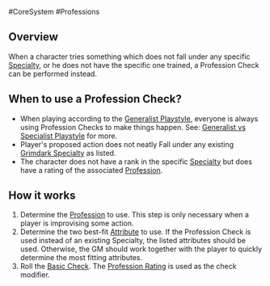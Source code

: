 #CoreSystem #Professions 
## Overview
When a character tries something which does not fall under any specific [Specialty](/SkillSystem/Specialty.md), or he does not have the specific one trained, a Profession Check can be performed instead.

## When to use a Profession Check?
- When playing according to the [Generalist Playstyle](</SkillSystem/Generalist%20Playstyle.md>), everyone is always using Profession Checks to make things happen. See: [Generalist vs Specialist Playstyle](</CoreSystem/Generalist%20vs%20Specialist%20Playstyle.md>) for more.
- Player's proposed action does not neatly Fall under any existing [Grimdark Specialty](</SkillSystem/Specialties/List%20of%20Specialties.md>) as listed.
- The character does not have a rank in the specific [Specialty](/SkillSystem/Specialty.md) but does have a rating of the associated [Profession](/SkillSystem/Profession.md).

## How it works
1. Determine the [Profession](/SkillSystem/Profession.md) to use. This step is only necessary when a player is improvising some action.
2. Determine the two best-fit [Attribute](</CoreSystem/Attribute.md>) to use. If the Profession Check is used instead of an existing Specialty, the listed attributes should be used. Otherwise, the GM should work together with the player to quickly determine the most fitting attributes.
3. Roll the [Basic Check](</CoreSystem/Basic%20Check.md>). The [Profession Rating](</SkillSystem/Profession%20Rating.md>) is used as the check modifier.